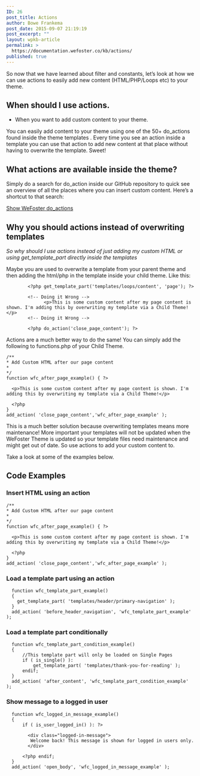 ```yaml
---
ID: 26
post_title: Actions
author: Bowe Frankema
post_date: 2015-09-07 21:19:19
post_excerpt: ""
layout: wpkb-article
permalink: >
  https://documentation.wefoster.co/kb/actions/
published: true
---
```

So now that we have learned about filter and constants, let’s look at how we can use actions to easily add new content (HTML/PHP/Loops etc) to your theme.

## When should I use actions.

*   When you want to add custom content to your theme.

You can easily add content to your theme using one of the 50+ do_actions found inside the theme templates . Every time you see an action inside a template you can use that action to add new content at that place without having to overwrite the template. Sweet!

## What actions are available inside the theme?

Simply do a search for do_action inside our GitHub repository to quick see an overview of all the places where you can insert custom content. Here’s a shortcut to that search:

<a target="_blank" href="https://github.com/WeFoster/wefoster/search?utf8=%E2%9C%93&q=do_action">Show WeFoster do_actions</a>

## Why you should actions instead of overwriting templates

*So why should I use actions instead of just adding my custom HTML or using get_template_part directly inside the templates*

Maybe you are used to overwrite a template from your parent theme and then adding the html/php in the template inside your child theme. Like this:

````
        <?php get_template_part('templates/loops/content', 'page'); ?>

        <!-- Doing it Wrong -->
              <p>This is some custom content after my page content is shown. I'm adding this by overwriting my template via a Child Theme!</p>
        <!-- Doing it Wrong -->

        <?php do_action('close_page_content'); ?>
````

Actions are a much better way to do the same! You can simply add the following to functions.php of your Child Theme.

````
/**
* Add Custom HTML after our page content
*
*/
function wfc_after_page_example() { ?>

  <p>This is some custom content after my page content is shown. I'm adding this by overwriting my template via a Child Theme!</p>

  <?php
}
add_action( 'close_page_content','wfc_after_page_example' );
````

This is a much better solution because overwriting templates means more maintenance! More important your templates will not be updated when the WeFoster Theme is updated so your template files need maintenance and might get out of date. So use actions to add your custom content to.

Take a look at some of the examples below.

## Code Examples

### Insert HTML using an action

````
/**
* Add Custom HTML after our page content
*
*/
function wfc_after_page_example() { ?>

  <p>This is some custom content after my page content is shown. I'm adding this by overwriting my template via a Child Theme!</p>

  <?php
}
add_action( 'close_page_content','wfc_after_page_example' );
````

### Load a template part using an action

`````
  function wfc_template_part_example()
  {
    get_template_part( 'templates/header/primary-navigation' );
  }
  add_action( 'before_header_navigation', 'wfc_template_part_example' );
````` 

### Load a template part conditionally

`````
  function wfc_template_part_condition_example()
  {   
      //This template part will only be loaded on Single Pages
      if ( is_single() ):
          get_template_part( 'templates/thank-you-for-reading' );
      endif;
  }
  add_action( 'after_content', 'wfc_template_part_condition_example' );
````` 

### Show message to a logged in user

`````
  function wfc_logged_in_message_example()
  {
      if ( is_user_logged_in() ): ?>

        <div class="logged-in-message">
         Welcome back! This message is shown for logged in users only.
        </div>

      <?php endif;
  }
  add_action( 'open_body', 'wfc_logged_in_message_example' );
````` 
